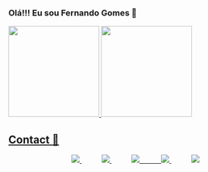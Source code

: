 ### Olá!!! Eu sou Fernando Gomes 👋

 <div>
  <a href="https://github.com/Fernando-Gomes-FG">
  <img height="180em" src="https://github-readme-stats.vercel.app/api?username=fernandogomesfg&show_icons=true&theme=dark&include_all_commits=true&count_private=true"/>
  <img height="180em" src="https://github-readme-stats.vercel.app/api/top-langs/?username=fernandogomesfg&layout=compact&langs_count=7&theme=dark"/>
</div>
 
 <link rel="stylesheet" href="https://cdn.jsdelivr.net/gh/devicons/devicon@v2.13.0/devicon.min.css">
 
 ## Contact :iphone:

<p align="center">
    <a href="https://github.com/fernandogomesfg">
        <img  src="https://img.shields.io/badge/github-%23100000.svg?&style=for-the-badge&logo=github&logoColor=white&link=mailto:https://github.com/fernandogomesfg">
    </a>
    &nbsp;&nbsp;&nbsp;&nbsp;&nbsp;&nbsp;&nbsp;&nbsp;&nbsp;
    <a href="mailto:fernandogomesbernardo@gmail.com">
        <img src="https://img.shields.io/badge/gmail-D14836?&style=for-the-badge&logo=gmail&logoColor=white&link=mailto:fernandogomesbernardo@gmail.com">
    </a>
    &nbsp;&nbsp;&nbsp;&nbsp;&nbsp;&nbsp;&nbsp;&nbsp;&nbsp;
    <a href="https://www.linkedin.com/in/fernando-gomes-41a042188">
        <img src="https://img.shields.io/badge/linkedin-%230077B5.svg?&style=for-the-badge&logo=linkedin&logoColor=white&link=mailto:https://www.linkedin.com/in/fernando-gomes-41a042188/">
     &nbsp;&nbsp;&nbsp;&nbsp;&nbsp;&nbsp;&nbsp;&nbsp;&nbsp;
     <a href="https://www.instagram.com/fernandogomesfg0/" target="_blank">
      <img src="https://img.shields.io/badge/-Instagram-%23E4405F?style=for-the-badge&logo=instagram&logoColor=white" target="_blank">
     </a>
     &nbsp;&nbsp;&nbsp;&nbsp;&nbsp;&nbsp;&nbsp;&nbsp;&nbsp;
     <a href="https://fernandogomesfg.github.io/" target="_blank">
      <img src="https://img.shields.io/badge/Portfolio-5340ff?style=for-the-badge&logo=Google-chrome&logoColor=white" target="_blank">
     </a>
   
</p>
 

 


<!--
**Fernando-Gomes-FG/Fernando-Gomes-FG** is a ✨ _special_ ✨ repository because its `README.md` (this file) appears on your GitHub profile.

Here are some ideas to get you started:

- 🔭 I’m currently working on ...
- 🌱 I’m currently learning ...
- 👯 I’m looking to collaborate on ...
- 🤔 I’m looking for help with ...
- 💬 Ask me about ...
- 📫 How to reach me: ...
- 😄 Pronouns: ...
- ⚡ Fun fact: ...
-->
